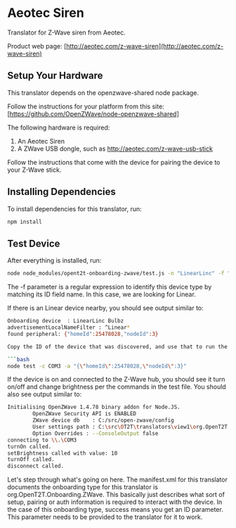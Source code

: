 # Aeotec Siren

Translator for Z-Wave siren from Aeotec.

Product web page: [http://aeotec.com/z-wave-siren](http://aeotec.com/z-wave-siren)

## Setup Your Hardware

This translator depends on the openzwave-shared node package. 

Follow the instructions for your platform from this site: [https://github.com/OpenZWave/node-openzwave-shared] 
  
The following hardware is required:

1. An Aeotec Siren
2. A ZWave USB dongle, such as http://aeotec.com/z-wave-usb-stick

Follow the instructions that come with the device for pairing the device to your Z-Wave stick.

## Installing Dependencies
To install dependencies for this translator, run:

```bash
npm install
```

## Test Device
After everything is installed, run:

```bash
node node_modules/opent2t-onboarding-zwave/test.js -n "LinearLinc" -f "^Linear*"
```

The -f parameter is a regular expression to identify this device type by matching its ID field name. In this case, we are looking
for Linear.

If there is an Linear device nearby, you should see output similar to:

```bash
Onboarding device  : LinearLinc Bulbz
advertisementLocalNameFilter : ^Linear*
found peripheral: {"homeId":25478028,"nodeId":3}

Copy the ID of the device that was discovered, and use that to run the translator test file:

```bash
node test -c COM3 -a "{\"homeId\":25478028,\"nodeId\":3}"
```

If the device is on and connected to the Z-Wave hub, you should see it turn on/off and change brightness per
the commands in the test file. You should also see output similar to:

```bash
Initialising OpenZWave 1.4.78 binary addon for Node.JS.
        OpenZWave Security API is ENABLED
        ZWave device db    : C:/src/open-zwave/config
        User settings path : C:\src\OT2T\translators\view1\org.OpenT2T.Sample.SuperPopular.Lamp\LinearLinc Bulbz\js\node_modules\openzwave-shared\build\Release/../../
        Option Overrides : --ConsoleOutput false
connecting to \\.\COM3
turnOn called.
setBrightness called with value: 10
turnOff called.
disconnect called.
```

Let's step through what's going on here. The manifest.xml for this translator documents the onboarding type
for this translator is org.OpenT2T.Onboarding.ZWave. This basically just describes what sort of setup, pairing or
auth information is required to interact with the device. In the case of this onboarding type, success means you get
an ID parameter. This parameter needs to be provided to the translator for it to work.
